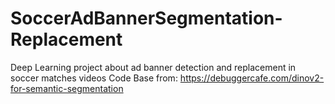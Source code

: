 # SoccerAdBannerSegmentation-Replacement
Deep Learning project about ad banner detection and replacement in soccer matches videos
Code Base from: https://debuggercafe.com/dinov2-for-semantic-segmentation
